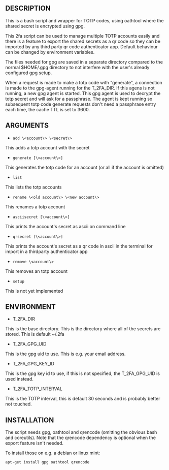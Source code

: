 ## DESCRIPTION

This is a bash script and wrapper for TOTP codes, using oathtool where the
shared secret is encrypted using gpg. 

This 2fa script can be used to manage multiple TOTP accounts easily and there
is a feature to export the shared secrets as a qr code so they can be imported
by any third party qr code authenticator app. Default behaviour can be changed
by environment variables.

The files needed for gpg are saved in a separate directory compared to the
normal $HOME/.gpg directory to not interfere with the user's already configured
gpg setup.

When a request is made to make a totp code with "generate", a connection is
made to the gpg-agent running for the T_2FA_DIR. If this agens is not running,
a new gpg agent is started. This gpg agent is used to decrypt the totp secret
and will ask for a passphrase. The agent is kept running so subsequent totp
code generate requests don't need a passphrase entry each time, the cache TTL
is set to 3600.

## ARGUMENTS

* `add \<account\> \<secret\>`

This adds a totp account with the secret

* `generate [\<account\>]`

This generates the totp code for an account (or all if the account is omitted)

* `list`

This lists the totp accounts

* `rename \<old account\> \<new account\>`

This renames a totp account

* `asciisecret [\<account\>]`

This prints the account's secret as ascii on command line

* `qrsecret [\<account\>]`

This prints the account's secret as a qr code in ascii in the terminal for
import in a thirdparty authenticator app

* `remove \<account\>`

This removes an totp account

* `setup`

This is not yet implemented

## ENVIRONMENT

* T\_2FA\_DIR

This is the base directory. This is the directory where all of the secrets are
stored. This is default ~/.2fa

* T\_2FA\_GPG\_UID

This is the gpg uid to use. This is e.g. your email address.

* T\_2FA\_GPG\_KEY\_ID

This is the gpg key id to use, if this is not specified, the T\_2FA\_GPG\_UID
is used instead.

* T\_2FA\_TOTP\_INTERVAL

This is the TOTP interval, this is default 30 seconds and is probably better
not touched.

## INSTALLATION

The script needs gpg, oathtool and qrencode (omitting the obvious bash and
coreutils). Note that the qrencode dependency is optional when the export
feature isn't needed.

To install those on e.g. a debian or linux mint:

    apt-get install gpg oathtool qrencode
